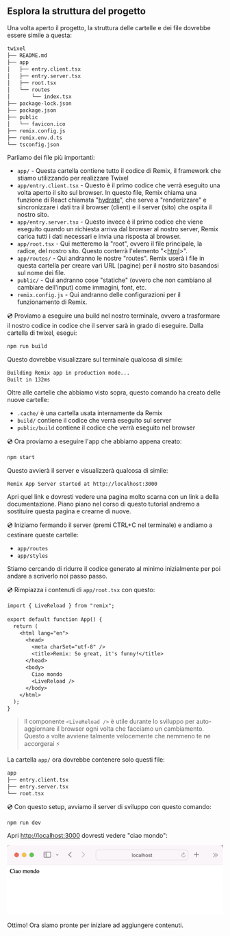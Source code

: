 ## Esplora la struttura del progetto

Una volta aperto il progetto, la struttura delle cartelle e dei file dovrebbe essere simile a questa:

```
twixel
├── README.md
├── app
│   ├── entry.client.tsx
│   ├── entry.server.tsx
│   ├── root.tsx
│   └── routes
│       └── index.tsx
├── package-lock.json
├── package.json
├── public
│   └── favicon.ico
├── remix.config.js
├── remix.env.d.ts
└── tsconfig.json
```

Parliamo dei file più importanti:

- `app/` - Questa cartella contiene tutto il codice di Remix, il framework che stiamo utilizzando per realizzare Twixel
- `app/entry.client.tsx` - Questo è il primo codice che verrà eseguito una volta aperto il sito sul browser. In questo file, Remix chiama una funzione di React chiamata "[hydrate](https://reactjs.org/docs/react-dom.html#hydrate)", che serve a "renderizzare" e sincronizzare i dati tra il browser (client) e il server (sito) che ospita il nostro sito.
- `app/entry.server.tsx` - Questo invece è il primo codice che viene eseguito quando un richiesta arriva dal browser al nostro server, Remix carica tutti i dati necessari e invia una risposta al browser.
- `app/root.tsx` - Qui metteremo la "root", ovvero il file principale, la radice, del nostro sito. Questo conterrà l'elemento "<[html](https://developer.mozilla.org/en-US/docs/Web/HTML/Element/html)>".
- `app/routes/` - Qui andranno le nostre "routes". Remix userà i file in questa cartella per creare vari URL (pagine) per il nostro sito basandosi sul nome dei file.
- `public/` - Qui andranno cose "statiche" (ovvero che non cambiano al cambiare dell'input) come immagini, font, etc.
- `remix.config.js` - Qui andranno delle configurazioni per il funzionamento di Remix.
<!-- TODO: forse dovremmo aggiungere una spiegazione di cos'è un server e cos'è un client -->

💿 Proviamo a eseguire una build nel nostro terminale, ovvero a trasformare il nostro codice in codice che il server sarà in grado di eseguire. Dalla cartella di twixel, esegui:

```sh
npm run build
```

Questo dovrebbe visualizzare sul terminale qualcosa di simile:

```
Building Remix app in production mode...
Built in 132ms
```

Oltre alle cartelle che abbiamo visto sopra, questo comando ha creato delle nuove cartelle:
- `.cache/` è una cartella usata internamente da Remix
-  `build/` contiene il codice che verrà eseguito sul server
- `public/build` contiene il codice che verrà eseguito nel browser 

💿 Ora proviamo a eseguire l'app che abbiamo appena creato:

```sh
npm start
```

Questo avvierà il server e visualizzerà qualcosa di simile:

```
Remix App Server started at http://localhost:3000
```

Apri quel link e dovresti vedere una pagina molto scarna con un link a della documentazione. Piano piano nel corso di questo tutorial andremo a sostituire questa pagina e crearne di nuove.

💿 Iniziamo fermando il server (premi CTRL+C nel terminale) e andiamo a cestinare queste cartelle:

- `app/routes`
- `app/styles`

Stiamo cercando di ridurre il codice generato al minimo inizialmente per poi andare a scriverlo noi passo passo.

💿 Rimpiazza i contenuti di `app/root.tsx` con questo:

```tsx filename=app/root.tsx
import { LiveReload } from "remix";

export default function App() {
  return (
    <html lang="en">
      <head>
        <meta charSet="utf-8" />
        <title>Remix: So great, it's funny!</title>
      </head>
      <body>
        Ciao mondo
        <LiveReload />
      </body>
    </html>
  );
}
```

> Il componente `<LiveReload />` è utile durante lo sviluppo per auto-aggiornare il browser ogni volta che facciamo un cambiamento. Questo a volte avviene talmente velocemente che nemmeno te ne accorgerai ⚡


La cartella `app/` ora dovrebbe contenere solo questi file:

```
app
├── entry.client.tsx
├── entry.server.tsx
└── root.tsx
```

💿 Con questo setup, avviamo il server di sviluppo con questo comando:

```sh
npm run dev
```

Apri [http://localhost:3000](http://localhost:3000) dovresti vedere "ciao mondo":

![Ciao mondo](../assets/02-01.png)

Ottimo! Ora siamo pronte per iniziare ad aggiungere contenuti.
